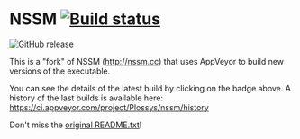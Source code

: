 # NSSM [![Build status](https://ci.appveyor.com/api/projects/status/otln18ho36fj15as/branch/master?svg=true)](https://ci.appveyor.com/project/Plossys/nssm/branch/master) 
[![GitHub release](https://img.shields.io/github/release/plossys/nssm.svg)]()

This is a "fork" of NSSM (http://nssm.cc) that uses AppVeyor to build new versions of the executable.

You can see the details of the latest build by clicking on the badge above. A history of the last builds is available here: https://ci.appveyor.com/project/Plossys/nssm/history

Don't miss the [original README.txt](./README.txt)!
